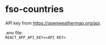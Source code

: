 # fso-countries

API key from https://openweathermap.org/api.

.env file:<br>
```REACT_APP_API_KEY=<API KEY>```
